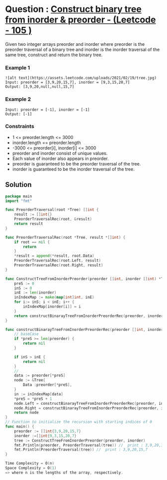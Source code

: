 # Question : [Construct binary tree from inorder & preorder - (Leetcode - 105 )](https://leetcode.com/problems/construct-binary-tree-from-preorder-and-inorder-traversal/description/)

Given two integer arrays preorder and inorder where preorder is the preorder traversal of a binary tree and inorder is the inorder traversal of the same tree, construct and return the binary tree.

### Example 1

```
![alt text](https://assets.leetcode.com/uploads/2021/02/19/tree.jpg)
Input: preorder = [3,9,20,15,7], inorder = [9,3,15,20,7]
Output: [3,9,20,null,null,15,7]

```

### Example 2

```
Input: preorder = [-1], inorder = [-1]
Output: [-1]

```

### Constraints

-   1 <= preorder.length <= 3000
-	inorder.length == preorder.length
-	-3000 <= preorder[i], inorder[i] <= 3000
-	preorder and inorder consist of unique values.
-	Each value of inorder also appears in preorder.
-	preorder is guaranteed to be the preorder traversal of the tree.
-	inorder is guaranteed to be the inorder traversal of the tree.

## Solution

```GO
package main
import "fmt"

func PreorderTraversal(root *Tree) []int {
	result := []int{}
	PreorderTraversalRec(root, &result)
	return result
}

func PreorderTraversalRec(root *Tree, result *[]int) {
	if root == nil {
		return
	}
	*result = append(*result, root.Data)
	PreorderTraversalRec(root.Left, result)
	PreorderTraversalRec(root.Right, result)
}

func ConstructTreeFromInorderPreorder(preorder []int, inorder []int) *Tree {
	preS := 0
	inS := 0
	inE := len(inorder)
	inIndexMap := make(map[int]int, inE)
	for i:= inS; i < inE; i++ {
		inIndexMap[inorder[i]] = i
	}
	return constructBinarayTreeFromInorderPreorderRec(preorder, inorder, &preS, inS, inE, inIndexMap)
}

func constructBinarayTreeFromInorderPreorderRec(preorder []int, inorder []int, preS *int, inS, inE int, inIndexMap map[int]int) *Tree {
	// baseCase
	if *preS >= len(preorder) {
		return nil
	}

	if inS > inE {
		return nil
	}
	//
	data := preorder[*preS]
	node := &Tree{
		Data :preorder[*preS],
	}
	in := inIndexMap[data]
	*preS = *preS + 1
	node.Left = constructBinarayTreeFromInorderPreorderRec(preorder, inorder, preS, inS, in -1 , inIndexMap)
	node.Right = constructBinarayTreeFromInorderPreorderRec(preorder, inorder, preS, in + 1, inE, inIndexMap)
	return node
}
// Function to initialize the recursion with starting indices of 0
func main() {
    preorder := []int{3,9,20,15,7}
	inorder :=[]int{9,3,15,20,7}
	tree := ConstructTreeFromInorderPreorder(preorder, inorder)
    fmt.Println(preorder, PreorderTraversal(tree)) //  print : 3,9,20,15,7
	fmt.Println(PreorderTraversal(tree)) //  print : 3,9,20,15,7
}

Time Complexity = O(n)
Space Complexity = O(1)
=> where n is the lengths of the array, respectively.
```